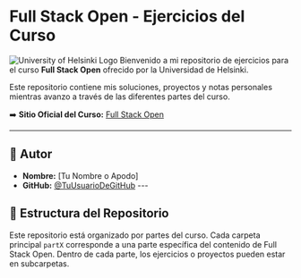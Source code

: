 # Full Stack Open - Ejercicios del Curso

![University of Helsinki Logo](https://courses.helsinki.fi/static/frontend/university/images/logos/university-of-helsinki-logo-en.svg) Bienvenido a mi repositorio de ejercicios para el curso **Full Stack Open** ofrecido por la Universidad de Helsinki.

Este repositorio contiene mis soluciones, proyectos y notas personales mientras avanzo a través de las diferentes partes del curso.

➡️ **Sitio Oficial del Curso:** [Full Stack Open](https://fullstackopen.com/)

---

## 👤 Autor

* **Nombre:** [Tu Nombre o Apodo]
* **GitHub:** [@TuUsuarioDeGitHub](https://github.com/TuUsuarioDeGitHub) ---

## 📂 Estructura del Repositorio

Este repositorio está organizado por partes del curso. Cada carpeta principal `partX` corresponde a una parte específica del contenido de Full Stack Open. Dentro de cada parte, los ejercicios o proyectos pueden estar en subcarpetas.
